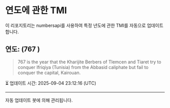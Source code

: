 
# 연도에 관한 TMI

이 리포지토리는 numbersapi를 사용하여 특정 년도에 관한 TMI를 자동으로 업데이트합니다.

## 연도: (767 )
> 767 is the year that the Kharijite Berbers of Tlemcen and Tiaret try to conquer Ifriqiya (Tunisia) from the Abbasid caliphate but fail to conquer the capital, Kairouan.

⏳ 업데이트 시간: 2025-09-04 23:12:16 (UTC)

---
자동 업데이트 봇에 의해 관리됩니다.
